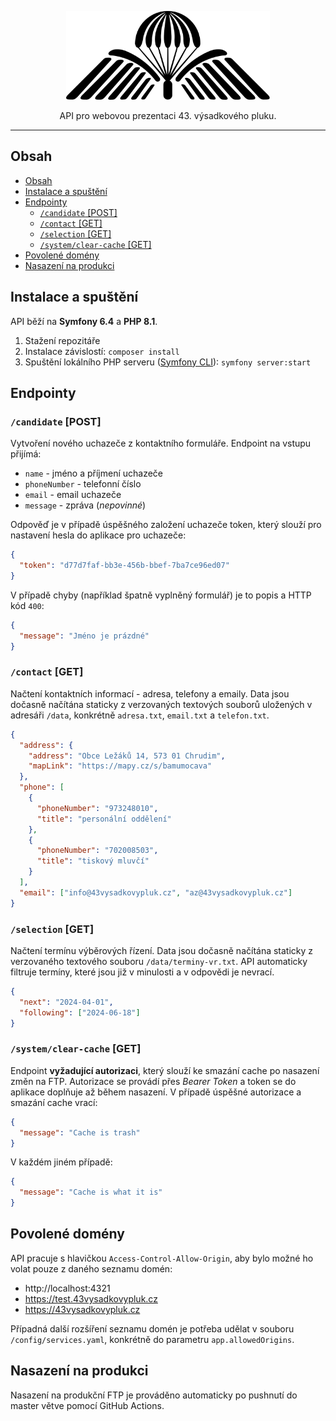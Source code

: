<p align="center">
  <a href="https://43vysadkovypluk.cz" target="_blank">
    <picture>
      <source media="(prefers-color-scheme: dark)" srcset="https://raw.githubusercontent.com/vysadkari/api.43vysadkovypluk.cz/HEAD/.github/wings-white.svg">
      <source media="(prefers-color-scheme: light)" srcset="https://raw.githubusercontent.com/vysadkari/api.43vysadkovypluk.cz/HEAD/.github/wings-black.svg">
      <img alt="43. výsadkový pluk" src="https://raw.githubusercontent.com/vysadkari/api.43vysadkovypluk.cz/HEAD/.github/wings-black.svg" width="326" height="142" style="max-width: 100%;">
    </picture>
  </a>
</p>

<p align="center">
  API pro webovou prezentaci 43. výsadkového pluku.
</p>

---

## Obsah

- [Obsah](#obsah)
- [Instalace a spuštění](#instalace-a-spuštění)
- [Endpointy](#endpointy)
  - [`/candidate` \[POST\]](#candidate-post)
  - [`/contact` \[GET\]](#contact-get)
  - [`/selection` \[GET\]](#selection-get)
  - [`/system/clear-cache` \[GET\]](#systemclear-cache-get)
- [Povolené domény](#povolené-domény)
- [Nasazení na produkci](#nasazení-na-produkci)

## Instalace a spuštění

API běží na **Symfony 6.4** a **PHP 8.1**.

1. Stažení repozitáře
2. Instalace závislostí: `composer install`
3. Spuštění lokálního PHP serveru ([Symfony CLI](https://symfony.com/download)): `symfony server:start`

## Endpointy

### `/candidate` [POST]

Vytvoření nového uchazeče z kontaktního formuláře. Endpoint na vstupu přijímá:

- `name` - jméno a příjmení uchazeče
- `phoneNumber` - telefonní číslo
- `email` - email uchazeče
- `message` - zpráva (_nepovinné_)

Odpověď je v případě úspěšného založení uchazeče token, který slouží pro nastavení hesla do aplikace pro uchazeče:

```json
{
  "token": "d77d7faf-bb3e-456b-bbef-7ba7ce96ed07"
}
```

V případě chyby (například špatně vyplněný formulář) je to popis a HTTP kód `400`:

```json
{
  "message": "Jméno je prázdné"
}
```

### `/contact` [GET]

Načtení kontaktních informací - adresa, telefony a emaily. Data jsou dočasně načítána staticky z verzovaných textových souborů uložených v adresáři `/data`, konkrétně `adresa.txt`, `email.txt` a `telefon.txt`.

```json
{
  "address": {
    "address": "Obce Ležáků 14, 573 01 Chrudim",
    "mapLink": "https://mapy.cz/s/bamumocava"
  },
  "phone": [
    {
      "phoneNumber": "973248010",
      "title": "personální oddělení"
    },
    {
      "phoneNumber": "702008503",
      "title": "tiskový mluvčí"
    }
  ],
  "email": ["info@43vysadkovypluk.cz", "az@43vysadkovypluk.cz"]
}
```

### `/selection` [GET]

Načtení termínu výběrových řízení. Data jsou dočasně načítána staticky z verzovaného textového souboru `/data/terminy-vr.txt`. API automaticky filtruje termíny, které jsou již v minulosti a v odpovědi je nevrací.

```json
{
  "next": "2024-04-01",
  "following": ["2024-06-18"]
}
```

### `/system/clear-cache` [GET]

Endpoint **vyžadující autorizaci**, který slouží ke smazání cache po nasazení změn na FTP. Autorizace se provádí přes _Bearer Token_ a token se do aplikace doplňuje až během nasazení. V případě úspěšné autorizace a smazání cache vrací:

```json
{
  "message": "Cache is trash"
}
```

V každém jiném případě:

```json
{
  "message": "Cache is what it is"
}
```

## Povolené domény

API pracuje s hlavičkou `Access-Control-Allow-Origin`, aby bylo možné ho volat pouze z daného seznamu domén:

- http://localhost:4321
- https://test.43vysadkovypluk.cz
- https://43vysadkovypluk.cz

Případná další rozšíření seznamu domén je potřeba udělat v souboru `/config/services.yaml`, konkrétně do parametru `app.allowedOrigins`.

## Nasazení na produkci

Nasazení na produkční FTP je prováděno automaticky po pushnutí do master větve pomocí GitHub Actions.
